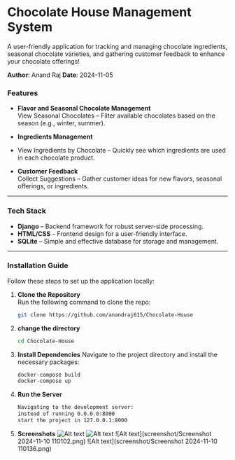 # Chocolate House Management System

A user-friendly application for tracking and managing chocolate ingredients, seasonal chocolate varieties, and gathering customer feedback to enhance your chocolate offerings!

**Author**: Anand Raj
**Date**: 2024-11-05

###  Features

- **Flavor and Seasonal Chocolate Management**  
  View Seasonal Chocolates – Filter available chocolates based on the season (e.g., winter, summer).
- **Ingredients Management**
- 
  View Ingredients by Chocolate – Quickly see which ingredients are used in each chocolate product.

- **Customer Feedback**  
  Collect Suggestions – Gather customer ideas for new flavors, seasonal offerings, or ingredients.

---

###  Tech Stack
- **Django** – Backend framework for robust server-side processing.
- **HTML/CSS** – Frontend design for a user-friendly interface.
- **SQLite** – Simple and effective database for storage and management.

---

### Installation Guide
Follow these steps to set up the application locally:

1. **Clone the Repository**  
   Run the following command to clone the repo:
   ```bash
   git clone https://github.com/anandraj615/Chocolate-House

2. **change the directory**
    ```bash
    cd Chocolate-House
4. **Install Dependencies**
    Navigate to the project directory and install the necessary packages:
    ```bash
    docker-compose build
    docker-compose up
5. **Run the Server**
   ```bash
   Navigating to the development server:
   instead of running 0.0.0.0:8000
   start the project in 127.0.0.1:8000
6. **Screenshots**
   ![Alt text](https://github.com/anandraj615/Chocolate-House/blob/09d83982742e0931265f2b115b4f7e525f0688f9/Screenshot%202024-11-10%20110037.png)
   ![Alt text](https://github.com/anandraj615/Chocolate-House/blob/c2d87eb98eb5dc42c4421d6676a3e3fa5033b355/Screenshot%202024-11-10%20110052.png)
   ![Alt text](screenshot/Screenshot 2024-11-10 110102.png)
   ![Alt text](screenshot/Screenshot 2024-11-10 110136.png)

